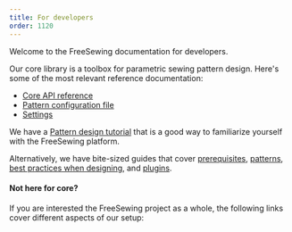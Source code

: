 ```yaml
---
title: For developers
order: 1120
---
```


Welcome to the FreeSewing documentation for developers.

Our core library is a toolbox for parametric sewing pattern design.
Here's some of the most relevant reference documentation:

 - [Core API reference](/reference/api/)
 - [Pattern configuration file](/reference/config/)
 - [Settings](/reference/settings/)

We have a [Pattern design tutorial](/tutorials/pattern-design/) that is a 
good way to familiarize yourself with the FreeSewing platform.

Alternatively, we have bite-sized guides that cover [prerequisites](/guides/prerequisites/), [patterns](/guides/patterns/), [best practices when designing](/guides/best-practices/), and [plugins](/guides/plugins/).

#### Not here for core?

If you are interested the FreeSewing project as a whole, the following links
cover different aspects of our setup:

<ReadMore list />


